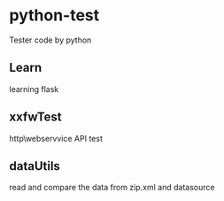# python-test
Tester code by python
## Learn 
learning flask

## xxfwTest
http\webservvice API test

## dataUtils
read and compare the data from zip.xml and datasource
